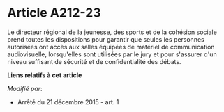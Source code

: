 # Article A212-23

Le directeur régional de la jeunesse, des sports et de la cohésion sociale prend toutes les dispositions pour garantir que
seules les personnes autorisées ont accès aux salles équipées de matériel de communication audiovisuelle, lorsqu'elles sont
utilisées par le jury et pour s'assurer d'un niveau suffisant de sécurité et de confidentialité des débats.

**Liens relatifs à cet article**

_Modifié par_:

  - Arrêté du 21 décembre 2015 - art. 1
